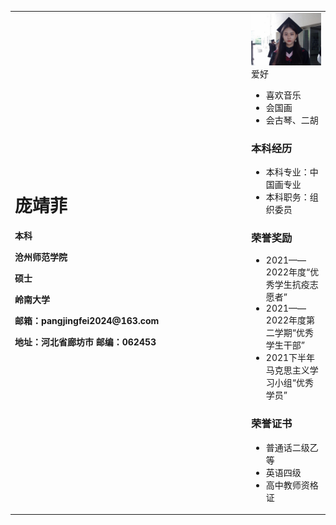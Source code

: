<table border="0">
  <tr>
    <td width="75%">
      <h1>庞靖菲</h1>
      <p><b>本科</b></p >
      <p><b>沧州师范学院</b></p >
      <p><b>硕士</b></p >
      <p><b>岭南大学</b></p >
      <p><b>邮箱：pangjingfei2024@163.com</b></p >
      <p><b>地址：河北省廊坊市
邮编：062453</b></p >
    </td>
    <td width="25%">
   <img src="1(1).jpg" width="100%>
    </td>
  </tr>
</table>


### 爱好
- 喜欢音乐
- 会国画
- 会古琴、二胡
  
  
### 本科经历
- 本科专业：中国画专业
- 本科职务：组织委员

### 荣誉奖励
- 2021——2022年度“优秀学生抗疫志愿者”
- 2021——2022年度第二学期“优秀学生干部”
- 2021下半年马克思主义学习小组“优秀学员”
  

### 荣誉证书
- 普通话二级乙等
- 英语四级
- 高中教师资格证
